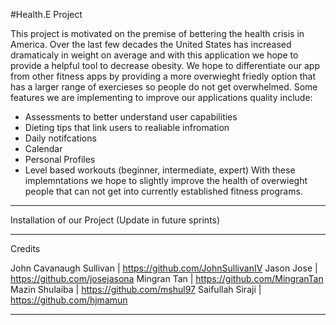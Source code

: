 #Health.E Project

This project is motivated on the premise of bettering the health crisis in America. Over the last few decades the United States has increased dramaticaly in weight on average and with this application we hope to provide a helpful tool to decrease obesity. We hope to differentiate our app from other fitness apps by providing a more overwieght friedly option that has a larger range of exercieses so people do not get overwhelmed. Some features we are implementing to improve our applications quality include: 
  - Assessments to better understand user capabilities
  - Dieting tips that link users to realiable infromation
  - Daily notifcations 
  - Calendar
  - Personal Profiles
  - Level based workouts (beginner, intermediate, expert)
With these implemntations we hope to slightly improve the health of overwieght people that can not get into currently established fitness programs. 

----------------------

Installation of our Project (Update in future sprints)


----------------------

Credits

John Cavanaugh Sullivan | https://github.com/JohnSullivanIV
Jason Jose | https://github.com/josejasona
Mingran Tan | https://github.com/MingranTan
Mazin Shulaiba | https://github.com/mshul97
Saifullah Siraji | https://github.com/hjmamun

----------------------
